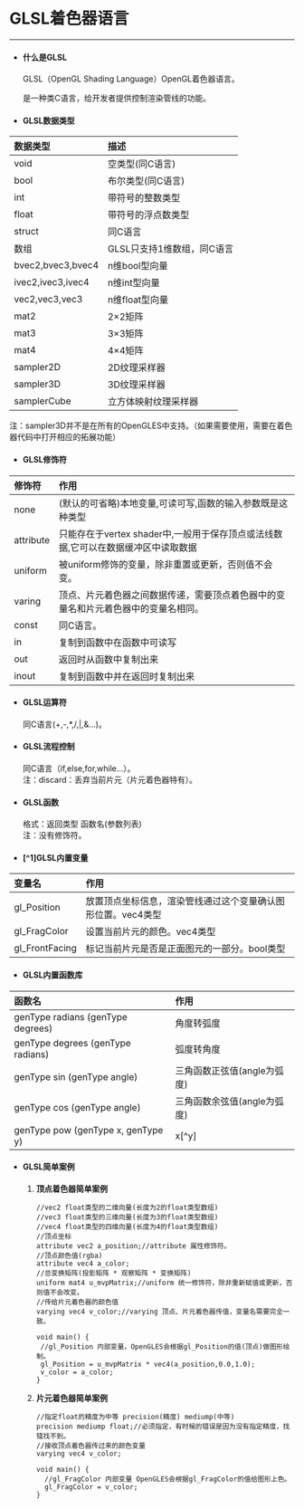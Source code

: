 # GLSL着色器语言

---

* #### 什么是GLSL

  GLSL（OpenGL Shading Language）OpenGL着色器语言。

  是一种类C语言，给开发者提供控制渲染管线的功能。

* #### GLSL数据类型

| 数据类型 | 描述 |
| :--- | :--- |
| void | 空类型\(同C语言\) |
| bool | 布尔类型\(同C语言\) |
| int | 带符号的整数类型 |
| float | 带符号的浮点数类型 |
| struct | 同C语言 |
| 数组 | GLSL只支持1维数组，同C语言 |
| bvec2,bvec3,bvec4 | n维bool型向量 |
| ivec2,ivec3,ivec4 | n维int型向量 |
| vec2,vec3,vec3 | n维float型向量 |
| mat2 | 2×2矩阵 |
| mat3 | 3×3矩阵 |
| mat4 | 4×4矩阵 |
| sampler2D | 2D纹理采样器 |
| sampler3D | 3D纹理采样器 |
| samplerCube | 立方体映射纹理采样器 |

注：sampler3D并不是在所有的OpenGLES中支持。（如果需要使用，需要在着色器代码中打开相应的拓展功能）

* #### GLSL修饰符

| 修饰符 | 作用 |
| :--- | :--- |
| none | \(默认的可省略\)本地变量,可读可写,函数的输入参数既是这种类型 |
| attribute | 只能存在于vertex shader中,一般用于保存顶点或法线数据,它可以在数据缓冲区中读取数据 |
| uniform | 被uniform修饰的变量，除非重置或更新，否则值不会变。 |
| varing | 顶点、片元着色器之间数据传递，需要顶点着色器中的变量名和片元着色器中的变量名相同。 |
| const | 同C语言。 |
| in | 复制到函数中在函数中可读写 |
| out | 返回时从函数中复制出来 |
| inout | 复制到函数中并在返回时复制出来 |

* #### GLSL运算符

  同C语言\(+,-,\*,/,\|,&...\)。

* #### GLSL流程控制

  同C语言（if,else,for,while...）。  
   注：discard：丢弃当前片元（片元着色器特有）。

* #### GLSL函数

  格式：返回类型 函数名\(参数列表\)  
   注：没有修饰符。

* #### [^1]GLSL内置变量

| 变量名 | 作用 |
| :--- | :--- |
| gl\_Position | 放置顶点坐标信息，渲染管线通过这个变量确认图形位置。vec4类型 |
| gl\_FragColor | 设置当前片元的颜色。vec4类型 |
| gl\_FrontFacing | 标记当前片元是否是正面图元的一部分。bool类型 |

* #### GLSL内置函数库

| 函数名 | 作用 |
| :--- | :--- |
| genType radians \(genType degrees\) | 角度转弧度 |
| genType degrees \(genType radians\) | 弧度转角度 |
| genType sin \(genType angle\) | 三角函数正弦值\(angle为弧度\) |
| genType cos \(genType angle\) | 三角函数余弦值\(angle为弧度\) |
| genType pow \(genType x, genType y\) | x[^y] |

* #### GLSL简单案例

  1. **顶点着色器简单案例**

     ```
     //vec2 float类型的二维向量(长度为2的float类型数组)
     //vec3 float类型的三维向量(长度为3的float类型数组)
     //vec4 float类型的四维向量(长度为4的float类型数组)
     //顶点坐标
     attribute vec2 a_position;//attribute 属性修饰符。
     //顶点颜色值(rgba)
     attribute vec4 a_color;
     //总变换矩阵(投影矩阵 * 观察矩阵 * 变换矩阵)
     uniform mat4 u_mvpMatrix;//uniform 统一修饰符，除非重新赋值或更新，否则值不会改变。
     //传给片元着色器的颜色值
     varying vec4 v_color;//varying 顶点、片元着色器传值，变量名需要完全一致。

     void main() {
      //gl_Position 内部变量，OpenGLES会根据gl_Position的值(顶点)做图形绘制。
      gl_Position = u_mvpMatrix * vec4(a_position,0.0,1.0);
      v_color = a_color;
     }
     ```

  2. **片元着色器简单案例**

     ```
     //指定float的精度为中等 precision(精度) mediump(中等)
     precision mediump float;//必须指定，有时候的错误是因为没有指定精度，找错找不到。
     //接收顶点着色器传过来的颜色变量
     varying vec4 v_color;

     void main() {
       //gl_FragColor 内部变量 OpenGLES会根据gl_FragColor的值给图形上色。
       gl_FragColor = v_color;
     }
     ```

